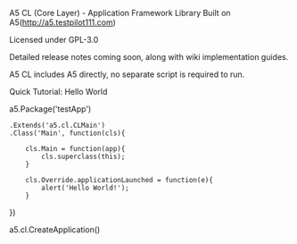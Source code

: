 A5 CL (Core Layer) - Application Framework Library Built on A5(http://a5.testpilot111.com)

Licensed under GPL-3.0

Detailed release notes coming soon, along with wiki implementation guides.

A5 CL includes A5 directly, no separate script is required to run.

Quick Tutorial: Hello World

a5.Package('testApp')

	.Extends('a5.cl.CLMain')
	.Class('Main', function(cls){
		
		cls.Main = function(app){
			cls.superclass(this);
		}	
		
		cls.Override.applicationLaunched = function(e){
			alert('Hello World!');
		}
})

a5.cl.CreateApplication()

